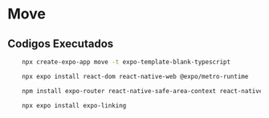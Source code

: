 # Move

## Codigos Executados
```bash
    npx create-expo-app move -t expo-template-blank-typescript
```

```bash
    npx expo install react-dom react-native-web @expo/metro-runtime
```

```bash
    npm install expo-router react-native-safe-area-context react-native-screens react-native-gesture-handler react-native-reanimated
```

```bash
    npx expo install expo-linking
```

```bash
    
```

```bash
    
```